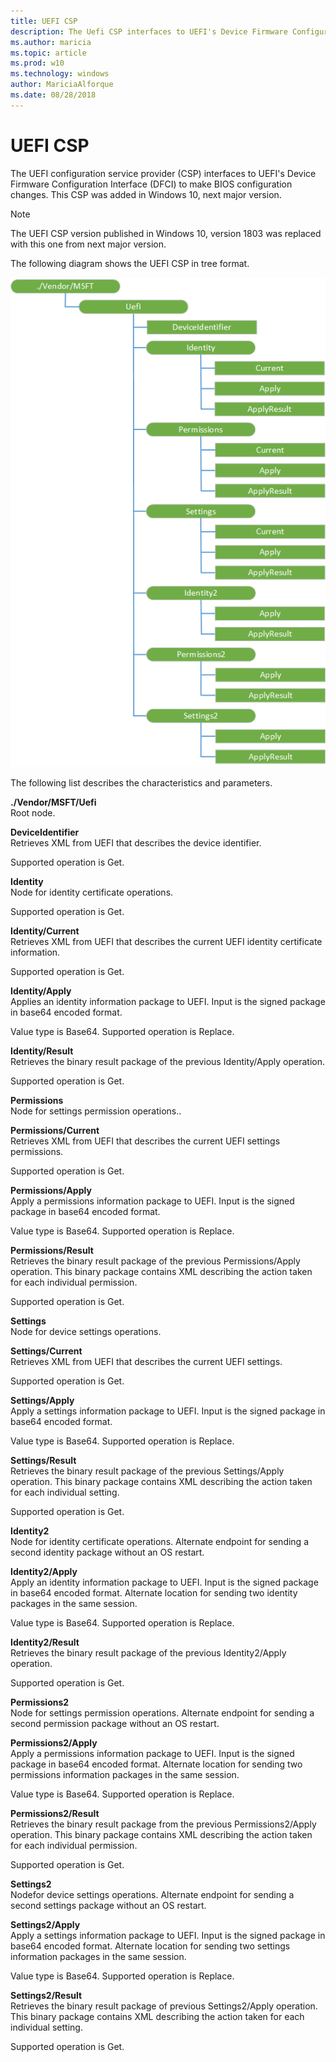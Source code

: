 ```yaml
---
title: UEFI CSP
description: The Uefi CSP interfaces to UEFI's Device Firmware Configuration Interface (DFCI) to make BIOS configuration changes.
ms.author: maricia
ms.topic: article
ms.prod: w10
ms.technology: windows
author: MariciaAlforque
ms.date: 08/28/2018
---
```


# UEFI CSP


The UEFI configuration service provider (CSP) interfaces to UEFI's Device Firmware Configuration Interface (DFCI) to make BIOS configuration changes. This CSP was added in Windows 10, next major version.

> [!Note]  
> The UEFI CSP version published in Windows 10, version 1803 was replaced with this one from next major version.

The following diagram shows the UEFI CSP in tree format.

![Uefi CSP diagram](images/provisioning-csp-uefi.png)

The following list describes the characteristics and parameters.

<a href="" id="uefi"></a>**./Vendor/MSFT/Uefi**  
Root node.

<a href="" id="deviceidentifier"></a>**DeviceIdentifier**  
Retrieves XML from UEFI that describes the device identifier.

Supported operation is Get.

<a href="" id="identity"></a>**Identity**  
Node for identity certificate operations.

Supported operation is Get.

<a href="" id="identity-current"></a>**Identity/Current**  
Retrieves XML from UEFI that describes the current UEFI identity certificate information.

Supported operation is Get.

<a href="" id="identity-apply"></a>**Identity/Apply**  
Applies an identity information package to UEFI. Input is the signed package in base64 encoded format.

Value type is Base64. Supported operation is Replace.

<a href="" id="identity-result"></a>**Identity/Result**  
Retrieves the binary result package of the previous Identity/Apply operation.

Supported operation is Get.

<a href="" id="permissions"></a>**Permissions**  
Node for settings permission operations..

<a href="" id="permissions-current"></a>**Permissions/Current**  
Retrieves XML from UEFI that describes the current UEFI settings permissions.

Supported operation is Get.

<a href="" id="permissions-apply"></a>**Permissions/Apply**  
Apply a permissions information package to UEFI. Input is the signed package in base64 encoded format.

Value type is Base64. Supported operation is Replace.

<a href="" id="permissions-result"></a>**Permissions/Result**  
Retrieves the binary result package of the previous Permissions/Apply operation.  This binary package contains XML describing the action taken for each individual permission.

Supported operation is Get.

<a href="" id="settings"></a>**Settings**  
Node for device settings operations.

<a href="" id="settings-current"></a>**Settings/Current**  
Retrieves XML from UEFI that describes the current UEFI settings.

Supported operation is Get.

<a href="" id="settings-apply"></a>**Settings/Apply**  
Apply a settings information package to UEFI. Input is the signed package in base64 encoded format.

Value type is Base64. Supported operation is Replace.

<a href="" id="settings-result"></a>**Settings/Result**  
Retrieves the binary result package of the previous Settings/Apply operation. This binary package contains XML describing the action taken for each individual setting.

Supported operation is Get.

<a href="" id="identity2"></a>**Identity2**  
Node for identity certificate operations. Alternate endpoint for sending a second identity package without an OS restart.

<a href="" id="identity2-apply"></a>**Identity2/Apply**  
Apply an identity information package to UEFI. Input is the signed package in base64 encoded format. Alternate location for sending two identity packages in the same session.

Value type is Base64. Supported operation is Replace.

<a href="" id="identity2-result"></a>**Identity2/Result**  
Retrieves the binary result package of the previous Identity2/Apply operation.

Supported operation is Get.

<a href="" id="permissions2"></a>**Permissions2**  
Node for settings permission operations. Alternate endpoint for sending a second permission package without an OS restart.

<a href="" id="permissions2-apply"></a>**Permissions2/Apply**  
Apply a permissions information package to UEFI. Input is the signed package in base64 encoded format.  Alternate location for sending two permissions information packages in the same session.

Value type is Base64. Supported operation is Replace.

<a href="" id="permissions2-result"></a>**Permissions2/Result**  
Retrieves the binary result package from the previous Permissions2/Apply operation.  This binary package contains XML describing the action taken for each individual permission.

Supported operation is Get.

<a href="" id="settings2"></a>**Settings2**  
Nodefor device settings operations. Alternate endpoint for sending a second settings package without an OS restart.

<a href="" id="settings2-apply"></a>**Settings2/Apply**  
Apply a settings information package to UEFI. Input is the signed package in base64 encoded format. Alternate location for sending two settings information packages in the same session.

Value type is Base64. Supported operation is Replace.

<a href="" id="settings2-result"></a>**Settings2/Result**  
Retrieves the binary result package of previous Settings2/Apply operation. This binary package contains XML describing the action taken for each individual setting.

Supported operation is Get.